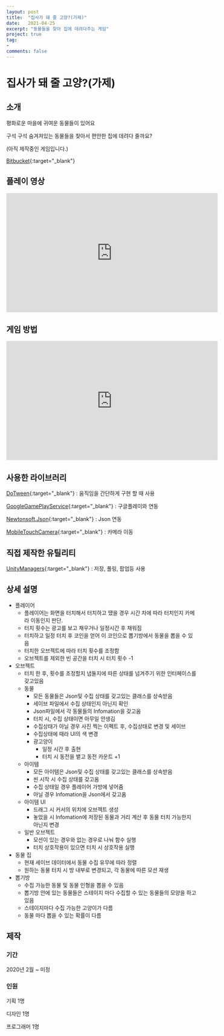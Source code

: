 ```yaml
---
layout: post
title:  "집사가 돼 줄 고양?(가제)"
date:   2021-04-25
excerpt: "동물들을 찾아 집에 데려다주는 게임"
project: true
tag:
- 
comments: false
---
```


# 집사가 돼 줄 고양?(가제)

## 소개
평화로운 마을에 귀여운 동물들이 있어요

구석 구석 숨겨져있는 동물들을 찾아서 편안한 집에 데려다 줄까요?

(아직 제작중인 게임입니다.)

[Bitbucket](https://bitbucket.org/aszd0708/meow-_versionup){:target="_blank"}

## 플레이 영상

<iframe width="560" height="315" src="https://www.youtube.com/embed/vdve4aJZDgg" title="YouTube video player" frameborder="0" allow="accelerometer; autoplay; clipboard-write; encrypted-media; gyroscope; picture-in-picture" allowfullscreen></iframe>

## 게임 방법

<iframe width="560" height="315" src="https://www.youtube.com/embed/xKOjjsiz298" title="YouTube video player" frameborder="0" allow="accelerometer; autoplay; clipboard-write; encrypted-media; gyroscope; picture-in-picture" allowfullscreen></iframe>

## 사용한 라이브러리
[DoTween](http://dotween.demigiant.com/){:target="_blank"} : 움직임을 간단하게 구현 할 때 사용

[GoogleGamePlayService](https://developers.google.com/games/services/integration){:target="_blank"} : 구글플레이와 연동

[Newtonsoft.Json](https://github.com/JamesNK/Newtonsoft.Json/releases){:target="_blank"} : Json 연동

[MobileTouchCamera](https://assetstore.unity.com/packages/tools/camera/mobile-touch-camera-43960){:target="_blank"} : 카메라 이동 

## 직접 제작한 유틸리티
[UnityManagers](https://github.com/aszd0708/UnityGameManagers){:target="_blank"} : 저장, 풀링, 팝업등 사용

## 상세 설명
- 플레이어
    - 플레이어는 화면을 터치해서 터치하고 땠을 경우 시간 차에 따라 터치인지 카메라 이동인지 판단.
    - 터치 횟수는 광고를 보고 채우거나 일정시간 후 채워짐
    - 터치하고 일정 터치 후 코인을 얻어 이 코인으로 뽑기방에서 동물을 뽑을 수 있음
    - 터치한 오브젝트에 따라 터치 횟수를 조정함
    - 오브젝트를 제외한 빈 공간을 터치 시 터치 횟수 -1
- 오브젝트
    - 터치 한 후, 횟수를 조정할지 냅둘지에 따른 상태를 넘겨주기 위한 인터페이스를 갖고있음
    - 동물
        - 모든 동물들은 Json및 수집 상태를 갖고있는 클래스를 상속받음
        - 세이브 파일에서 수집 상태인지 아닌지 확인
        - Json파일에서 각 동물들의 Infomation을 갖고옴
        - 터치 시, 수집 상태이면 아무일 안생김
        - 수집상태가 아닐 경우 사진 찍는 이펙트 후, 수집상태로 변경 및 세이브
        - 수집상태에 때라 UI의 색 변경
        - 광고양이
            - 일정 시간 후 출현
            - 터치 시 동전을 뱉고 동전 카운트 +1
    - 아이템
        - 모든 아이템은 Json및 수집 상태를 갖고있는 클래스를 상속받음
        - 씬 시작 시 수집 상태를 갖고옴
        - 수집 상태일 경우 플레이어 가방에 넣어줌
        - 아닐 경우  Infomation을 Json에서 갖고옴
    - 아이템 UI
        - 드래그 시 커서의 위치에 오브젝트 생성
        - 놓았을 시 Infomation에 저장된 동물과 거리 계산 후 동물 터치 가능한지 아닌지 변경
    - 일반 오브젝트
        - 모션이 있는 경우와 없는 경우로 나눠 함수 실행
        - 터치 상호작용이 있으면 터치 시 상호작용 실행
- 동물 집
    - 현재 세이브 데이터에서 동물 수집 유무에 따라 정렬
    - 원하는 동물 터치 시 방 내부로 변경되고, 각 동물에 따른 모션 재생
- 뽑기방
    - 수집 가능한 동물 및 동물 인형을 뽑을 수 있음
    - 뽑기방 안에 있는 동물들은 스테이지 마다 수집할 수 있는 동물들의 모양을 하고 있음
    - 스테이지마다 수집 가능한 고양이가 다름
    - 동물 마다 뽑을 수 있는 확률이 다름

## 제작

### 기간

2020년 2월 ~ 미정

### 인원
기획 1명

디자인 1명

프로그래머 1명
